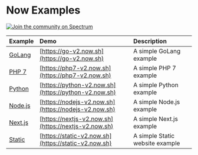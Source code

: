 # Now Examples

[![Join the community on Spectrum](https://withspectrum.github.io/badge/badge.svg)](https://spectrum.chat/zeit)

| Example    | Demo     | Description     |
|:---------- |:---------|:----------------|
| [GoLang](https://github.com/zeit/now-examples/go)      | [https://go-v2.now.sh](https://go-v2.now.sh)         | A simple GoLang example         |
| [PHP 7](https://github.com/zeit/now-examples/php-7)    | [https://php7-v2.now.sh](https://php7-v2.now.sh)     | A simple PHP 7 example          |
| [Python](https://github.com/zeit/now-examples/pytho)   | [https://python-v2.now.sh](https://python-v2.now.sh) | A simple Python example         |
| [Node.js](https://github.com/zeit/now-examples/nodejs) | [https://nodejs-v2.now.sh](https://nodejs-v2.now.sh) | A simple Node.js example        |
| [Next.js](https://github.com/zeit/now-examples/nextjs) | [https://nextjs-v2.now.sh](https://nextjs-v2.now.sh) | A simple Next.js example        |
| [Static](https://github.com/zeit/now-examples/static)  | [https://static-v2.now.sh](https://static-v2.now.sh) | A simple Static website example |